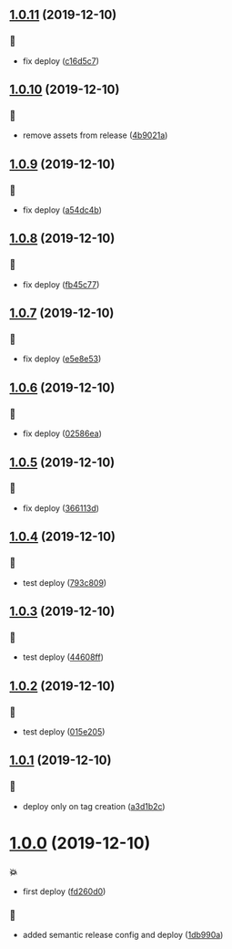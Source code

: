 ## [1.0.11](https://github.com/pouyio/twiso/compare/v1.0.10...v1.0.11) (2019-12-10)


### :rocket:

* fix deploy ([c16d5c7](https://github.com/pouyio/twiso/commit/c16d5c766b65224715445f2b578d7aa93008ea6b))

## [1.0.10](https://github.com/pouyio/twiso/compare/v1.0.9...v1.0.10) (2019-12-10)


### :rocket:

* remove assets from release ([4b9021a](https://github.com/pouyio/twiso/commit/4b9021a608546c6174b257d1772042a001691e64))

## [1.0.9](https://github.com/pouyio/twiso/compare/v1.0.8...v1.0.9) (2019-12-10)


### :rocket:

* fix deploy ([a54dc4b](https://github.com/pouyio/twiso/commit/a54dc4b9a14f7712039c049dd9d42ce6ab7a1a6e))

## [1.0.8](https://github.com/pouyio/twiso/compare/v1.0.7...v1.0.8) (2019-12-10)


### :rocket:

* fix deploy ([fb45c77](https://github.com/pouyio/twiso/commit/fb45c7745126a8c707d705b481bad07ad65d493e))

## [1.0.7](https://github.com/pouyio/twiso/compare/v1.0.6...v1.0.7) (2019-12-10)


### :rocket:

* fix deploy ([e5e8e53](https://github.com/pouyio/twiso/commit/e5e8e532da615a3d36dee70a0cc79642fa59544c))

## [1.0.6](https://github.com/pouyio/twiso/compare/v1.0.5...v1.0.6) (2019-12-10)


### :rocket:

* fix deploy ([02586ea](https://github.com/pouyio/twiso/commit/02586eaec6f6e7858b99c5a11b41639086765867))

## [1.0.5](https://github.com/pouyio/twiso/compare/v1.0.4...v1.0.5) (2019-12-10)


### :rocket:

* fix deploy ([366113d](https://github.com/pouyio/twiso/commit/366113d3b33d154a5b60c7cc0ad65b392f7e86c3))

## [1.0.4](https://github.com/pouyio/twiso/compare/v1.0.3...v1.0.4) (2019-12-10)


### :rocket:

* test deploy ([793c809](https://github.com/pouyio/twiso/commit/793c809ffc794672b325dbec5a9c78a7beb53c9d))

## [1.0.3](https://github.com/pouyio/twiso/compare/v1.0.2...v1.0.3) (2019-12-10)


### :rocket:

* test deploy ([44608ff](https://github.com/pouyio/twiso/commit/44608ff295db4db548cd051bea9ce41cdf535fc2))

## [1.0.2](https://github.com/pouyio/twiso/compare/v1.0.1...v1.0.2) (2019-12-10)


### :rocket:

* test deploy ([015e205](https://github.com/pouyio/twiso/commit/015e205fd530d2119f3ac5314719186ff777be4d))

## [1.0.1](https://github.com/pouyio/twiso/compare/v1.0.0...v1.0.1) (2019-12-10)


### :rocket:

* deploy only on tag creation ([a3d1b2c](https://github.com/pouyio/twiso/commit/a3d1b2c49f8ad8a11da5a23b258e873ebb55296b))

# [1.0.0](https://github.com/pouyio/twiso/compare/v0.1.0...v1.0.0) (2019-12-10)


### :boom:

* first deploy ([fd260d0](https://github.com/pouyio/twiso/commit/fd260d0b0066b8cea3acacc5aa6b99912964ebd1))

### :rocket:

* added semantic release config and deploy ([1db990a](https://github.com/pouyio/twiso/commit/1db990a7ef63dc2e1870a6c1aaf41fd910d0047e))
